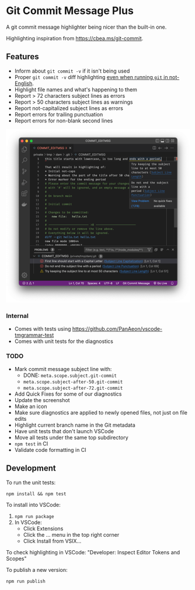 # Git Commit Message Plus

A git commit message highlighter being nicer than the built-in one.

Highlighting inspiration from <https://cbea.ms/git-commit>.

## Features

- Inform about `git commit -v` if it isn't being used
- Proper `git commit -v` diff highlighting [even when running `git` in
  not-English](https://github.com/textmate/git.tmbundle/issues/60).
- Highlight file names and what's happening to them
- Report > 72 characters subject lines as errors
- Report > 50 characters subject lines as warnings
- Report not-capitalized subject lines as errors
- Report errors for trailing punctuation
- Report errors for non-blank second lines

<!-- FIXME: Add an animated demo here! -->

![Highlighted Git commit message](images/screenshot.png)

### Internal

- Comes with tests using <https://github.com/PanAeon/vscode-tmgrammar-test>
- Comes with unit tests for the diagnostics

### TODO

- Mark commit message subject line with:
  - DONE: `meta.scope.subject.git-commit`
  - `meta.scope.subject-after-50.git-commit`
  - `meta.scope.subject-after-72.git-commit`
- Add Quick Fixes for some of our diagnostics
- Update the screenshot
- Make an icon
- Make sure diagnostics are applied to newly opened files, not just on file
  edits
- Highlight current branch name in the Git metadata
- Have unit tests that don't launch VSCode
- Move all tests under the same top subdirectory
- `npm test` in CI
- Validate code formatting in CI

## Development

To run the unit tests:

```
npm install && npm test
```

To install into VSCode:

1. `npm run package`
1. In VSCode:
   - Click Extensions
   - Click the ... menu in the top right corner
   - Click Install from VSIX...

To check highlighting in VSCode: "Developer: Inspect Editor Tokens and Scopes"

To publish a new version:

```
npm run publish
```


[git-rebase]: https://github.com/microsoft/vscode/blob/b5aa3e0a3d3cdac2c44c022182ca2f238949a444/extensions/git-base/package.json#L60-L73